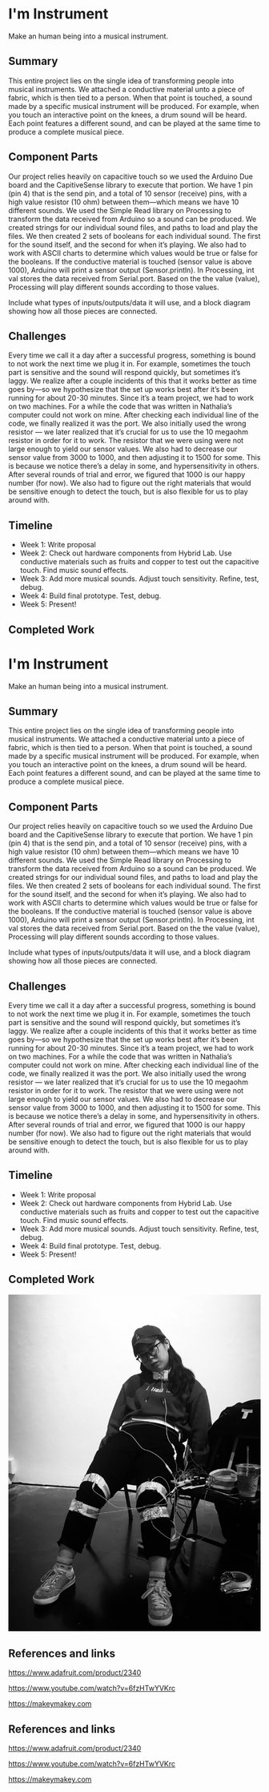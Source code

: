 # I'm Instrument

Make an human being into a musical instrument.

## Summary

This entire project lies on the single idea of transforming people into musical instruments.
We attached a conductive material unto a piece of fabric, which is then tied to a person. When that point is touched, a sound made by a specific musical instrument will be produced. For example, when you touch an interactive point on the knees, a drum sound will be heard. Each point features a different sound, and can be played at the same time to produce a complete musical piece.

## Component Parts

Our project relies heavily on capacitive touch so we used the Arduino Due board and the CapitiveSense library to execute that portion. We have 1 pin (pin 4) that is the send pin, and a total of 10 sensor (receive) pins, with a high value resistor (10 ohm) between them—which means we have 10 different sounds. We used the Simple Read library on Processing to transform the data received from Arduino so a sound can be produced. We created strings for our individual sound files, and paths to load and play the files. We then created 2 sets of booleans for each individual sound. The first for the sound itself, and the second for when it’s playing. We also had to work with ASCII charts to determine which values would be true or false for the booleans. If the conductive material is touched (sensor value is above 1000), Arduino will print a sensor output (Sensor.println). In Processing, int val stores the data received from Serial.port. Based on the the value (value), Processing will play different sounds according to those values.

Include what types of inputs/outputs/data it will use, and a block diagram showing how all those pieces are connected.

## Challenges

Every time we call it a day after a successful progress, something is bound to not work the next time we plug it in. For example, sometimes the touch part is sensitive and the sound will respond quickly, but sometimes it’s laggy. We realize after a couple incidents of this that it works better as time goes by—so we hypothesize that the set up works best after it’s been running for about 20-30 minutes. Since it’s a team project, we had to work on two machines. For a while the code that was written in Nathalia’s computer could not work on mine. After checking each individual line of the code, we finally realized it was the port. We also initially used the wrong resistor — we later realized that it’s crucial for us to use the 10 megaohm resistor in order for it to work. The resistor that we were using were not large enough to yield our sensor values. We also had to decrease our sensor value from 3000 to 1000, and then adjusting it to 1500 for some. This is because we notice there’s a delay in some, and hypersensitivity in others. After several rounds of trial and error, we figured that 1000 is our happy number (for now). We also had to figure out the right materials that would be sensitive enough to detect the touch, but is also flexible for us to play around with.

## Timeline

- Week 1: Write proposal
- Week 2: Check out hardware components from Hybrid Lab. Use conductive materials such as fruits and copper to test out the capacitive touch. Find music sound effects.
- Week 3: Add more musical sounds. Adjust touch sensitivity. Refine, test, debug. 
- Week 4: Build final prototype. Test, debug.
- Week 5: Present!

## Completed Work

# I'm Instrument

Make an human being into a musical instrument.

## Summary

This entire project lies on the single idea of transforming people into musical instruments.
We attached a conductive material unto a piece of fabric, which is then tied to a person. When that point is touched, a sound made by a specific musical instrument will be produced. For example, when you touch an interactive point on the knees, a drum sound will be heard. Each point features a different sound, and can be played at the same time to produce a complete musical piece.

## Component Parts

Our project relies heavily on capacitive touch so we used the Arduino Due board and the CapitiveSense library to execute that portion. We have 1 pin (pin 4) that is the send pin, and a total of 10 sensor (receive) pins, with a high value resistor (10 ohm) between them—which means we have 10 different sounds. We used the Simple Read library on Processing to transform the data received from Arduino so a sound can be produced. We created strings for our individual sound files, and paths to load and play the files. We then created 2 sets of booleans for each individual sound. The first for the sound itself, and the second for when it’s playing. We also had to work with ASCII charts to determine which values would be true or false for the booleans. If the conductive material is touched (sensor value is above 1000), Arduino will print a sensor output (Sensor.println). In Processing, int val stores the data received from Serial.port. Based on the the value (value), Processing will play different sounds according to those values.

Include what types of inputs/outputs/data it will use, and a block diagram showing how all those pieces are connected.

## Challenges

Every time we call it a day after a successful progress, something is bound to not work the next time we plug it in. For example, sometimes the touch part is sensitive and the sound will respond quickly, but sometimes it’s laggy. We realize after a couple incidents of this that it works better as time goes by—so we hypothesize that the set up works best after it’s been running for about 20-30 minutes. Since it’s a team project, we had to work on two machines. For a while the code that was written in Nathalia’s computer could not work on mine. After checking each individual line of the code, we finally realized it was the port. We also initially used the wrong resistor — we later realized that it’s crucial for us to use the 10 megaohm resistor in order for it to work. The resistor that we were using were not large enough to yield our sensor values. We also had to decrease our sensor value from 3000 to 1000, and then adjusting it to 1500 for some. This is because we notice there’s a delay in some, and hypersensitivity in others. After several rounds of trial and error, we figured that 1000 is our happy number (for now). We also had to figure out the right materials that would be sensitive enough to detect the touch, but is also flexible for us to play around with.

## Timeline

- Week 1: Write proposal
- Week 2: Check out hardware components from Hybrid Lab. Use conductive materials such as fruits and copper to test out the capacitive touch. Find music sound effects.
- Week 3: Add more musical sounds. Adjust touch sensitivity. Refine, test, debug. 
- Week 4: Build final prototype. Test, debug.
- Week 5: Present!

## Completed Work

![alt text](https://github.com/Tara678/p-and-e-final-project-spring-2018/blob/master/Human%20Instrument.jpg)

## References and links

https://www.adafruit.com/product/2340

https://www.youtube.com/watch?v=6fzHTwYVKrc

https://makeymakey.com


## References and links

https://www.adafruit.com/product/2340

https://www.youtube.com/watch?v=6fzHTwYVKrc

https://makeymakey.com


